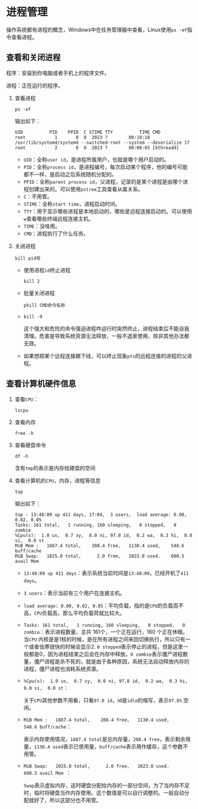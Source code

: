 # 进程管理

操作系统都有进程的概念，Windows中在任务管理器中查看，Linux使用`ps -ef`指令查看进程。

## 查看和关闭进程

程序：安装到你电脑或者手机上的程序文件。

进程：正在运行的程序。

1. 查看进程

   ```
   ps -ef
   ```

   输出如下：

   ```
   UID          PID    PPID  C STIME TTY          TIME CMD
   root           1       0  0  2023 ?        00:10:18 /usr/lib/systemd/systemd --switched-root --system --deserialize 17
   root           2       0  0  2023 ?        00:00:05 [kthreadd]
   ```

   + `UID`：全称`user id`，是进程所属用户，也就是哪个用户启动的。
   + `PID`：全称`process id`，是进程编号，每次启动某个程序，他的编号可能都不一样，是启动之后系统随机分配的。
   + `PPID`：全称`parent process id`，父进程，记录的是某个进程是由哪个进程创建出来的。可以使用`pstree`工具查看从属关系。
   + `C`：不用管。
   + `STIME`：全称`start time`，进程启动时间。
   + `TTY`：用于显示哪些进程是本地启动的，哪些是远程连接启动的。可以使用`w`查看哪些终端远程连接主机。
   + `TIME`：没啥用。
   + `CMD`：进程执行了什么任务。

2. 关闭进程

   ```
   kill pid号
   ```

   + 使用进程`id`终止进程

     ```
     kill 2
     ```

   + 批量关闭进程

     ```
     pkill CMD命令名称
     ```

   + `kill -9`

     这个强大和危险的命令强迫进程咋运行时突然终止，进程结束后不能自我清理。危害是导致系统资源无法释放，一般不退家使用，除非其他办法都无效。

   + 如果想把某个远程连接踢下线，可以终止现象`pts`的远程连接的进程的父进程。



## 查看计算机硬件信息

1. 查看`CPU`：

   ```
   lscpu
   ```

2. 查看内存

   ```
   free -h
   ```

3. 查看硬盘命令

   ```
   df -h
   ```

   含有`tmp`的表示是内存给硬盘的空间

4. 查看计算机的`CPU`，内存，进程等信息

   ```
   top
   ```

   输出如下：

   ```
   top - 13:48:09 up 411 days, 17:04,  3 users,  load average: 0.00, 0.02, 0.05
   Tasks: 161 total,   1 running, 160 sleeping,   0 stopped,   0 zombie
   %Cpu(s):  1.0 us,  0.7 sy,  0.0 ni, 97.8 id,  0.2 wa,  0.3 hi,  0.0 si,  0.0 st
   MiB Mem :   1887.4 total,    208.4 free,   1130.4 used,    548.6 buff/cache
   MiB Swap:   1025.0 total,      2.0 free,   1023.0 used.    600.5 avail Mem 
   ```

   + `13:48:09 up 411 days`：表示系统当前时间是`13:48:09`，已经开机了`411 days`。

   + `3 users`：表示当前有三个用户在连接主机。

   + `load average: 0.00, 0.02, 0.05`：平均负载，指的是`CPU`的负载高不高，`CPU`负载高，那么平均负载荷就比较大。

   + `Tasks: 161 total,   1 running, 160 sleeping,   0 stopped,   0 zombie`：表示进程数量，总共 161个，一个正在运行，160 个正在休眠。当`CPU`  内核是是1核的时候，是在所有进程之间来回切换执行，所以只有一个或者怯寒很快的时候会显示2. `0 stopped`表示停止的进程，但是这里一般都是0，因为进程结束之后会在内存中释放。`0 zombie`表示僵尸进程数量，僵尸进程是杀不死的，就是由于各种原因，系统无法自动释放内存的进程，僵尸进程也消耗系统资源。

   + `%Cpu(s):  1.0 us,  0.7 sy,  0.0 ni, 97.8 id,  0.2 wa,  0.3 hi,  0.0 si,  0.0 st`：

     关于`CPU`其他参数不用看，只看`97.8 id`，id是`idle`的缩写，表示`97.8%` 空闲。

   + `MiB Mem :   1887.4 total,    208.4 free,   1130.4 used,    548.6 buff/cache`：

     表示内存使用情况，`1887.4 total`是总内存量，`208.4 free`，表示剩余用量，`1130.4 used`表示已使用量，`buff/cache`表示用作缓存，这个参数不用管。

   + `MiB Swap:   1025.0 total,      2.0 free,   1023.0 used.    600.5 avail Mem `：

     `Swap`表示虚拟内存，这时硬盘分配给内存的一部分空间，为了当内存不足时，临时将硬盘当作内存使用。这个数值是可以自行调整的。一般自动分配就好了，所以这部分也不用管。